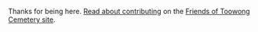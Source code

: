 Thanks for being here. [Read about contributing](https://1871fotc.github.io/fotc/site/about/legal) on the [Friends of Toowong Cemetery site](https://1871fotc.github.io/fotc/).
